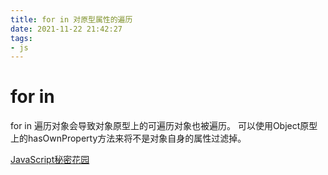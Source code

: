 ```yaml
---
title: for in 对原型属性的遍历
date: 2021-11-22 21:42:27
tags:
- js
---
```

# for in
for in 遍历对象会导致对象原型上的可遍历对象也被遍历。
可以使用Object原型上的hasOwnProperty方法来将不是对象自身的属性过滤掉。


[JavaScript秘密花园](https://bonsaiden.github.io/JavaScript-Garden/zh/#object.forinloop)